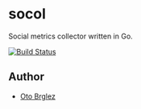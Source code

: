# socol

Social metrics collector written in Go.

[![Build Status][travis-ci-badge]][travis-ci]


## Author

- [Oto Brglez][me]

[me]: https://github.com/otobrglez
[travis-ci]: https://travis-ci.org/otobrglez/socol
[travis-ci-badge]: https://travis-ci.org/otobrglez/socol.svg?branch=master
